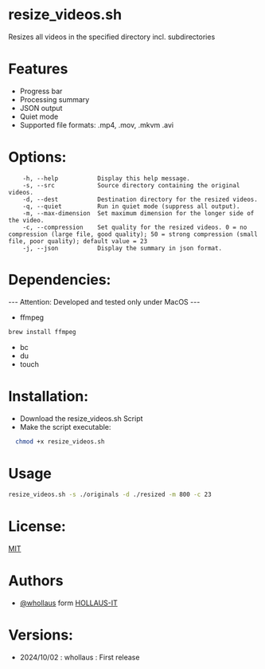 # resize_videos.sh

Resizes all videos in the specified directory incl. subdirectories

# Features

- Progress bar
- Processing summary
- JSON output
- Quiet mode
- Supported file formats: .mp4, .mov, .mkvm .avi

# Options:

  		-h, --help           Display this help message.
  		-s, --src            Source directory containing the original videos.
  		-d, --dest           Destination directory for the resized videos.
  		-q, --quiet          Run in quiet mode (suppress all output).
  		-m, --max-dimension  Set maximum dimension for the longer side of the video.
  		-c, --compression    Set quality for the resized videos. 0 = no compression (large file, good quality); 50 = strong compression (small file, poor quality); default value = 23
  		-j, --json        	 Display the summary in json format.

# Dependencies:

--- Attention: Developed and tested only under MacOS ---

- ffmpeg
```bash
brew install ffmpeg
```
- bc
- du
- touch

# Installation:

- Download the resize_videos.sh Script
- Make the script executable:
```bash
  chmod +x resize_videos.sh
```

# Usage

```bash
resize_videos.sh -s ./originals -d ./resized -m 800 -c 23
```

# License:

[MIT](https://choosealicense.com/licenses/mit/)

# Authors

- [@whollaus](https://github.com/whollaus) form [HOLLAUS-IT](https://hollaus-it.at/)

# Versions:

- 2024/10/02 : whollaus : First release
